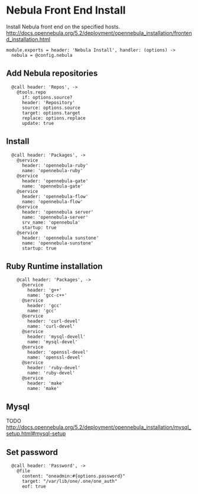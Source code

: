 # Nebula Front End Install

Install Nebula front end on the specified hosts.
http://docs.opennebula.org/5.2/deployment/opennebula_installation/frontend_installation.html

    module.exports = header: 'Nebula Install', handler: (options) ->
      nebula = @config.nebula

## Add Nebula repositories

      @call header: 'Repos', ->
        @tools.repo
          if: options.source?
          header: 'Repository'
          source: options.source
          target: options.target
          replace: options.replace
          update: true

## Install

      @call header: 'Packages', ->
        @service
          header: 'opennebula-ruby'
          name: 'opennebula-ruby'
        @service
          header: 'opennebula-gate'
          name: 'opennebula-gate'
        @service
          header: 'opennebula-flow'
          name: 'opennebula-flow'
        @service
          header: 'opennebula server'
          name: 'opennebula-server'
          srv_name: 'opennebula'
          startup: true
        @service
          header: 'opennebula sunstone'
          name: 'opennebula-sunstone'
          startup: true

## Ruby Runtime installation

        @call header: 'Packages', ->
          @service
            header: 'g++'
            name: 'gcc-c++'
          @service
            header: 'gcc'
            name: 'gcc'
          @service
            header: 'curl-devel'
            name: 'curl-devel'
          @service
            header: 'mysql-devell'
            name: 'mysql-devel'
          @service
            header: 'openssl-devel'
            name: 'openssl-devel'
          @service
            header: 'ruby-devel'
            name: 'ruby-devel'
          @service
            header: 'make'
            name: 'make'

## Mysql

TODO
http://docs.opennebula.org/5.2/deployment/opennebula_installation/mysql_setup.html#mysql-setup

## Set password

      @call header: 'Password', ->
        @file
          content: "oneadmin:#{options.password}"
          target: "/var/lib/one/.one/one_auth"
          eof: true
